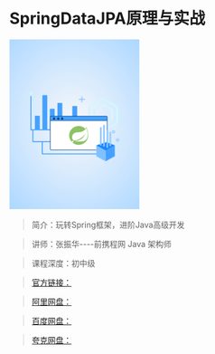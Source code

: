 # SpringDataJPA原理与实战

![img](../../assets/CgqCHl9_0QeAUVMoAABWN6XOGEc262.png)

> 简介：玩转Spring框架，进阶Java高级开发

> 讲师：张振华----前携程网 Java 架构师

> 课程深度：初中级

> [官方链接：]()

> [阿里网盘：]()

> [百度网盘：]()

> [夸克网盘：]()
